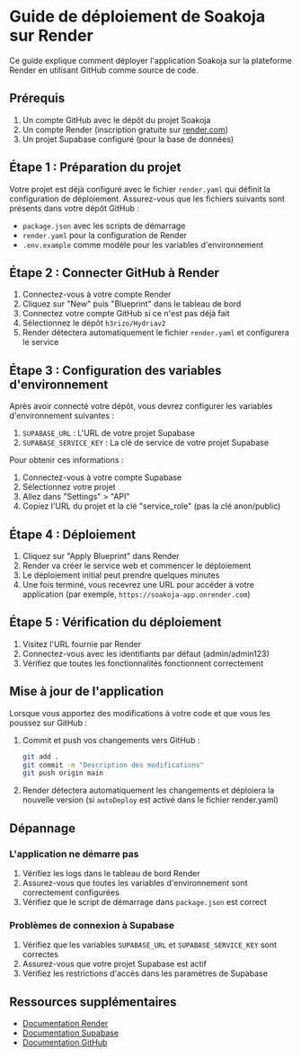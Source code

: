 # Guide de déploiement de Soakoja sur Render

Ce guide explique comment déployer l'application Soakoja sur la plateforme Render en utilisant GitHub comme source de code.

## Prérequis

1. Un compte GitHub avec le dépôt du projet Soakoja
2. Un compte Render (inscription gratuite sur [render.com](https://render.com))
3. Un projet Supabase configuré (pour la base de données)

## Étape 1 : Préparation du projet

Votre projet est déjà configuré avec le fichier `render.yaml` qui définit la configuration de déploiement. Assurez-vous que les fichiers suivants sont présents dans votre dépôt GitHub :

- `package.json` avec les scripts de démarrage
- `render.yaml` pour la configuration de Render
- `.env.example` comme modèle pour les variables d'environnement

## Étape 2 : Connecter GitHub à Render

1. Connectez-vous à votre compte Render
2. Cliquez sur "New" puis "Blueprint" dans le tableau de bord
3. Connectez votre compte GitHub si ce n'est pas déjà fait
4. Sélectionnez le dépôt `h3rizo/Hydriav2`
5. Render détectera automatiquement le fichier `render.yaml` et configurera le service

## Étape 3 : Configuration des variables d'environnement

Après avoir connecté votre dépôt, vous devrez configurer les variables d'environnement suivantes :

1. `SUPABASE_URL` : L'URL de votre projet Supabase
2. `SUPABASE_SERVICE_KEY` : La clé de service de votre projet Supabase

Pour obtenir ces informations :

1. Connectez-vous à votre compte Supabase
2. Sélectionnez votre projet
3. Allez dans "Settings" > "API"
4. Copiez l'URL du projet et la clé "service_role" (pas la clé anon/public)

## Étape 4 : Déploiement

1. Cliquez sur "Apply Blueprint" dans Render
2. Render va créer le service web et commencer le déploiement
3. Le déploiement initial peut prendre quelques minutes
4. Une fois terminé, vous recevrez une URL pour accéder à votre application (par exemple, `https://soakoja-app.onrender.com`)

## Étape 5 : Vérification du déploiement

1. Visitez l'URL fournie par Render
2. Connectez-vous avec les identifiants par défaut (admin/admin123)
3. Vérifiez que toutes les fonctionnalités fonctionnent correctement

## Mise à jour de l'application

Lorsque vous apportez des modifications à votre code et que vous les poussez sur GitHub :

1. Commit et push vos changements vers GitHub :
   ```bash
   git add .
   git commit -m "Description des modifications"
   git push origin main
   ```

2. Render détectera automatiquement les changements et déploiera la nouvelle version (si `autoDeploy` est activé dans le fichier render.yaml)

## Dépannage

### L'application ne démarre pas

1. Vérifiez les logs dans le tableau de bord Render
2. Assurez-vous que toutes les variables d'environnement sont correctement configurées
3. Vérifiez que le script de démarrage dans `package.json` est correct

### Problèmes de connexion à Supabase

1. Vérifiez que les variables `SUPABASE_URL` et `SUPABASE_SERVICE_KEY` sont correctes
2. Assurez-vous que votre projet Supabase est actif
3. Vérifiez les restrictions d'accès dans les paramètres de Supabase

## Ressources supplémentaires

- [Documentation Render](https://render.com/docs)
- [Documentation Supabase](https://supabase.io/docs)
- [Documentation GitHub](https://docs.github.com/fr)